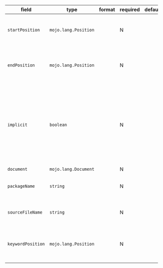 | field | type | format | required | default | description |
|---|---|---|---|---|---|
| `startPosition` | `mojo.lang.Position` |  | N |  | position of first character belonging to the Decl |
| `endPosition` | `mojo.lang.Position` |  | N |  | position of first character immediately after the Decl |
| `implicit` | `boolean` |  | N |  | Whether the Decl represents something directly written in source orit was implicitly generated by the type-checker. |
| `document` | `mojo.lang.Document` |  | N |  |  |
| `packageName` | `string` |  | N |  | package full name which the decl in |
| `sourceFileName` | `string` |  | N |  | source file full name which the decl in |
| `keywordPosition` | `mojo.lang.Position` |  | N |  | the decl keyword token start position, it is `type` for `StructDecl` |
